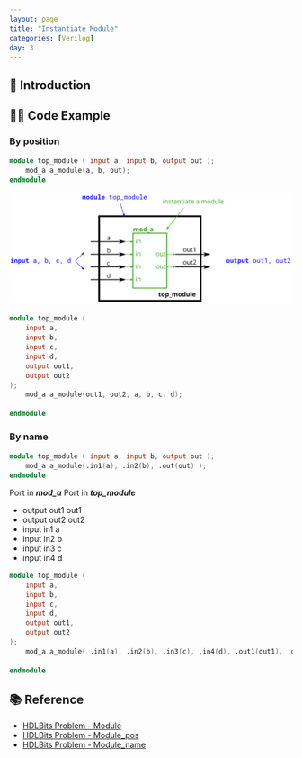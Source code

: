 ```yaml
---
layout: page
title: "Instantiate Module"
categories: [Verilog]
day: 3
---
```


## 📌 Introduction

## 🧑‍💻 Code Example

### By position
```verilog
module top_module ( input a, input b, output out );
    mod_a a_module(a, b, out);
endmodule
```

![alt text](../assets/Modulepos.png)
```verilog
module top_module ( 
    input a, 
    input b, 
    input c,
    input d,
    output out1,
    output out2
);
    mod_a a_module(out1, out2, a, b, c, d);

endmodule
```

### By name
```verilog
module top_module ( input a, input b, output out );
    mod_a a_module(.in1(a), .in2(b), .out(out) );
endmodule
```

Port in ***mod_a***	Port in ***top_module***
- output out1	out1
- output out2	out2
- input in1	a
- input in2	b
- input in3	c
- input in4	d

```verilog
module top_module ( 
    input a, 
    input b, 
    input c,
    input d,
    output out1,
    output out2
);
    mod_a a_module( .in1(a), .in2(b), .in3(c), .in4(d), .out1(out1), .out2(out2) );

endmodule
```

## 📚 Reference
* [HDLBits Problem - Module](https://hdlbits.01xz.net/wiki/Module)
* [HDLBits Problem - Module_pos](https://hdlbits.01xz.net/wiki/Module_pos)
* [HDLBits Problem - Module_name](https://hdlbits.01xz.net/wiki/Module_name)